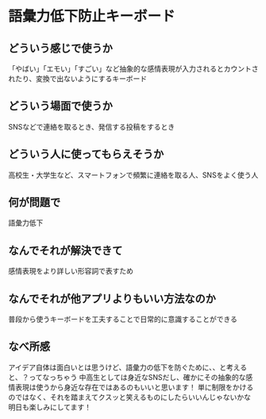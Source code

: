 # 語彙力低下防止キーボード

## どういう感じで使うか
「やばい」「エモい」「すごい」など抽象的な感情表現が入力されるとカウントされたり、変換で出ないようにするキーボード

## どういう場面で使うか
SNSなどで連絡を取るとき、発信する投稿をするとき

## どういう人に使ってもらえそうか
高校生・大学生など、スマートフォンで頻繁に連絡を取る人、SNSをよく使う人

## 何が問題で
語彙力低下

## なんでそれが解決できて
感情表現をより詳しい形容詞で表すため

## なんでそれが他アプリよりもいい方法なのか
普段から使うキーボードを工夫することで日常的に意識することができる


## なべ所感
アイデア自体は面白いとは思うけど、語彙力の低下を防ぐために、、と考えると、？ってなっちゃう
中高生としては身近なSNSだし、確かにその抽象的な感情表現は使うから身近な存在ではあるのもいいと思います！
単に制限をかけるのではなく、それを踏まえてクスッと笑えるものにしたらいいんじゃないかな
明日も楽しみにしてます！
